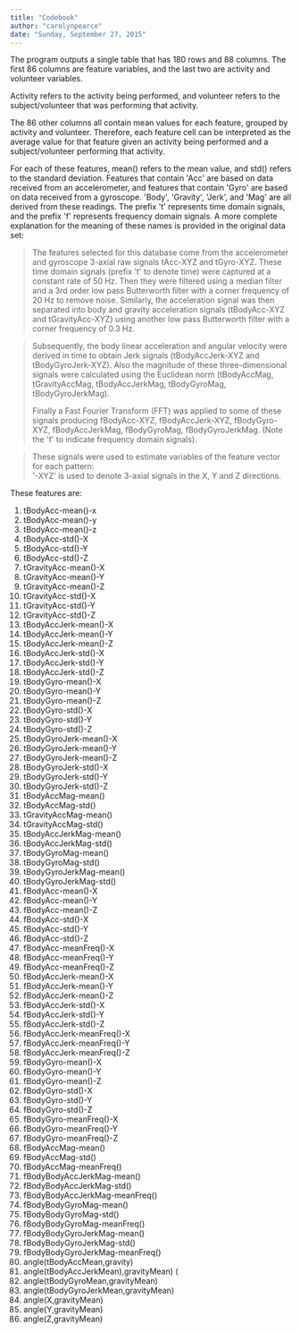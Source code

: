 ```yaml
---
title: "Codebook"
author: "carolynpearce"
date: "Sunday, September 27, 2015"
---
```


The program outputs a single table that has 180 rows and 88 columns. The first 86 columns are feature variables, and the last two are activity and volunteer variables.

Activity refers to the activity being performed, and volunteer refers to the subject/volunteer that was performing that activity.

The 86 other columns all contain mean values for each feature, grouped by activity and volunteer. Therefore, each feature cell can be interpreted as the average value for that feature given an activity being performed and a subject/volunteer performing that activity.

For each of these features, mean() refers to the mean value, and std() refers to the standard deviation. Features that contain 'Acc' are based on data received from an accelerometer, and features that contain 'Gyro' are based on data received from a gyroscope. 'Body', 'Gravity', 'Jerk', and 'Mag' are all derived from these readings. The prefix 't' represents time domain signals, and the prefix 'f' represents frequency domain signals. A more complete explanation for the meaning of these names is provided in the original data set:


>The features selected for this database come from the accelerometer and gyroscope 3-axial raw signals tAcc-XYZ and tGyro-XYZ. These time domain signals (prefix 't' to denote time) were captured at a constant rate of 50 Hz. Then they were filtered using a median filter and a 3rd order low pass Butterworth filter with a corner frequency of 20 Hz to remove noise. Similarly, the acceleration signal was then separated into body and gravity acceleration signals (tBodyAcc-XYZ and tGravityAcc-XYZ) using another low pass Butterworth filter with a corner frequency of 0.3 Hz. 

>Subsequently, the body linear acceleration and angular velocity were derived in time to obtain Jerk signals (tBodyAccJerk-XYZ and tBodyGyroJerk-XYZ). Also the magnitude of these three-dimensional signals were calculated using the Euclidean norm (tBodyAccMag, tGravityAccMag, tBodyAccJerkMag, tBodyGyroMag, tBodyGyroJerkMag). 
>
>Finally a Fast Fourier Transform (FFT) was applied to some of these signals producing fBodyAcc-XYZ, fBodyAccJerk-XYZ, fBodyGyro-XYZ, fBodyAccJerkMag, fBodyGyroMag, fBodyGyroJerkMag. (Note the 'f' to indicate frequency domain signals). 

>These signals were used to estimate variables of the feature vector for each pattern:  
>'-XYZ' is used to denote 3-axial signals in the X, Y and Z directions.



These features are:

1) tBodyAcc-mean()-x
2) tBodyAcc-mean()-y
3) tBodyAcc-mean()-z
4) tBodyAcc-std()-X
5) tBodyAcc-std()-Y
6) tBodyAcc-std()-Z 
7) tGravityAcc-mean()-X 
8) tGravityAcc-mean()-Y 
9) tGravityAcc-mean()-Z
10) tGravityAcc-std()-X 
11) tGravityAcc-std()-Y
12) tGravityAcc-std()-Z
13) tBodyAccJerk-mean()-X 
14) tBodyAccJerk-mean()-Y 
15) tBodyAccJerk-mean()-Z 
16) tBodyAccJerk-std()-X 
17) tBodyAccJerk-std()-Y
18) tBodyAccJerk-std()-Z 
19) tBodyGyro-mean()-X
20) tBodyGyro-mean()-Y
21) tBodyGyro-mean()-Z
22) tBodyGyro-std()-X 
23) tBodyGyro-std()-Y 
24) tBodyGyro-std()-Z
25) tBodyGyroJerk-mean()-X 
26) tBodyGyroJerk-mean()-Y 
27) tBodyGyroJerk-mean()-Z 
28) tBodyGyroJerk-std()-X 
29) tBodyGyroJerk-std()-Y 
30) tBodyGyroJerk-std()-Z 
31) tBodyAccMag-mean() 
32) tBodyAccMag-std() 
33) tGravityAccMag-mean() 
34) tGravityAccMag-std()
35) tBodyAccJerkMag-mean() 
36) tBodyAccJerkMag-std() 
37) tBodyGyroMag-mean() 
38) tBodyGyroMag-std() 
39) tBodyGyroJerkMag-mean() 
40) tBodyGyroJerkMag-std() 
41) fBodyAcc-mean()-X 
42) fBodyAcc-mean()-Y 
43) fBodyAcc-mean()-Z 
44) fBodyAcc-std()-X 
45) fBodyAcc-std()-Y 
46) fBodyAcc-std()-Z 
47) fBodyAcc-meanFreq()-X 
48) fBodyAcc-meanFreq()-Y
49) fBodyAcc-meanFreq()-Z 
50) fBodyAccJerk-mean()-X 
51) fBodyAccJerk-mean()-Y 
52) fBodyAccJerk-mean()-Z 
53) fBodyAccJerk-std()-X 
54) fBodyAccJerk-std()-Y 
55) fBodyAccJerk-std()-Z 
56) fBodyAccJerk-meanFreq()-X 
57) fBodyAccJerk-meanFreq()-Y 
58) fBodyAccJerk-meanFreq()-Z 
59) fBodyGyro-mean()-X 
60) fBodyGyro-mean()-Y 
61) fBodyGyro-mean()-Z 
62) fBodyGyro-std()-X 
63) fBodyGyro-std()-Y 
64) fBodyGyro-std()-Z 
65) fBodyGyro-meanFreq()-X 
66) fBodyGyro-meanFreq()-Y 
67) fBodyGyro-meanFreq()-Z 
68) fBodyAccMag-mean() 
69) fBodyAccMag-std() 
70) fBodyAccMag-meanFreq() 
71) fBodyBodyAccJerkMag-mean() 
72) fBodyBodyAccJerkMag-std() 
73) fBodyBodyAccJerkMag-meanFreq()
74) fBodyBodyGyroMag-mean() 
75) fBodyBodyGyroMag-std() 
76) fBodyBodyGyroMag-meanFreq() 
77) fBodyBodyGyroJerkMag-mean() 
78) fBodyBodyGyroJerkMag-std() 
79) fBodyBodyGyroJerkMag-meanFreq()
80) angle(tBodyAccMean,gravity) 
81) angle(tBodyAccJerkMean),gravityMean) (
82) angle(tBodyGyroMean,gravityMean) 
83) angle(tBodyGyroJerkMean,gravityMean) 
84) angle(X,gravityMean) 
85) angle(Y,gravityMean) 
86) angle(Z,gravityMean)